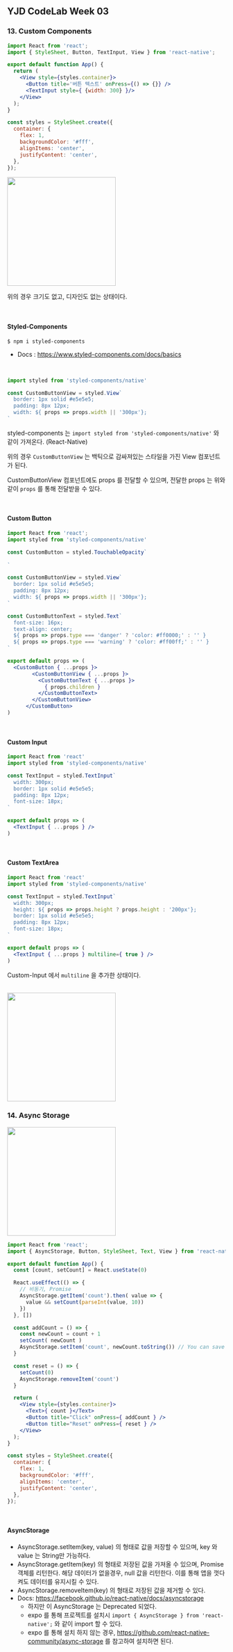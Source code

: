 ## YJD CodeLab Week 03

### 13. Custom Components 

```jsx
import React from 'react';
import { StyleSheet, Button, TextInput, View } from 'react-native';

export default function App() {
  return (
    <View style={styles.container}>
      <Button title='버튼 텍스트' onPress={() => {}} />
      <TextInput style={ {width: 300} }/>
    </View>
  );
}

const styles = StyleSheet.create({
  container: {
    flex: 1,
    backgroundColor: '#fff',
    alignItems: 'center',
    justifyContent: 'center',
  },
});

```

<img src='https://user-images.githubusercontent.com/13485924/69914543-f8c52980-1488-11ea-8650-e5bcd91703c6.PNG' width=250px>

위의 경우 크기도 없고, 디자인도 없는 상태이다.

<br>

#### Styled-Components

```
$ npm i styled-components
```

- Docs : <https://www.styled-components.com/docs/basics>

<br>

```jsx
import styled from 'styled-components/native'

const CustomButtonView = styled.View`
  border: 1px solid #e5e5e5;
  padding: 8px 12px;
  width: ${ props => props.width || '300px'};
`
```

styled-components 는 `import styled from 'styled-components/native'` 와 같이 가져온다. (React-Native)

위의 경우 `CustomButtonView` 는 백틱으로 감싸져있는 스타일을 가진 View 컴포넌트가 된다.

CustomButtonView 컴포넌트에도 props 를 전달할 수 있으며, 전달한 props 는 위와 같이 `props` 를 통해 전달받을 수 있다.

<br>

#### Custom Button

```jsx
import React from 'react';
import styled from 'styled-components/native'

const CustomButton = styled.TouchableOpacity`
  
`

const CustomButtonView = styled.View`
  border: 1px solid #e5e5e5;
  padding: 8px 12px;
  width: ${ props => props.width || '300px'};
`

const CustomButtonText = styled.Text`
  font-size: 16px;
  text-align: center;
  ${ props => props.type === 'danger' ? 'color: #ff0000;' : '' }
  ${ props => props.type === 'warning' ? 'color: #ff00ff;' : '' }
`

export default props => (
  <CustomButton { ...props }>
        <CustomButtonView { ...props }>
          <CustomButtonText { ...props }>
            { props.children }
          </CustomButtonText>
        </CustomButtonView>
      </CustomButton>
)
```

<br>

#### Custom Input

```jsx
import React from 'react'
import styled from 'styled-components/native'

const TextInput = styled.TextInput`
  width: 300px;
  border: 1px solid #e5e5e5;
  padding: 8px 12px;
  font-size: 18px;
`

export default props => (
  <TextInput { ...props } />
)
```

<br>

#### Custom TextArea

```jsx
import React from 'react'
import styled from 'styled-components/native'

const TextInput = styled.TextInput`
  width: 300px;
  height: ${ props => props.height ? props.height : '200px'};
  border: 1px solid #e5e5e5;
  padding: 8px 12px;
  font-size: 18px;
`

export default props => (
  <TextInput { ...props } multiline={ true } />
)
```

Custom-Input 에서 `multiline` 을 추가한 상태이다.

<br>

<img src='https://user-images.githubusercontent.com/13485924/69914824-f2847c80-148b-11ea-809f-2f0e47e54082.PNG' width=250px>

<br>

### 14. Async Storage

<img src='https://user-images.githubusercontent.com/13485924/69923410-ffcf5480-14e7-11ea-9942-9eea5775c717.PNG' width=250px>

```jsx
import React from 'react';
import { AsyncStorage, Button, StyleSheet, Text, View } from 'react-native';

export default function App() {
  const [count, setCount] = React.useState(0)

  React.useEffect(() => {
    // 비동기, Promise
    AsyncStorage.getItem('count').then( value => {
      value && setCount(parseInt(value, 10))
    })
  }, [])

  const addCount = () => {
    const newCount = count + 1
    setCount( newCount )
    AsyncStorage.setItem('count', newCount.toString()) // You can save String only.
  }

  const reset = () => {
    setCount(0)
    AsyncStorage.removeItem('count')
  }

  return (
    <View style={styles.container}>
      <Text>{ count }</Text>
      <Button title="Click" onPress={ addCount } />
      <Button title="Reset" onPress={ reset } />
    </View>
  );
}

const styles = StyleSheet.create({
  container: {
    flex: 1,
    backgroundColor: '#fff',
    alignItems: 'center',
    justifyContent: 'center',
  },
});
```

<br>

#### AsyncStorage

- AsyncStorage.setItem(key, value) 의 형태로 값을 저장할 수 있으며, key 와 value 는 String만 가능하다.
- AsyncStorage.getItem(key) 의 형태로 저장된 값을 가져올 수 있으며, Promise 객체를 리턴한다. 해당 데이터가 없을경우, null 값을 리턴한다. 이를 통해 앱을 껏다 켜도 데이터를 유지시킬 수 있다.
- AsyncStorage.removeItem(key) 의 형태로 저장된 값을 제거할 수 있다.
- Docs: <https://facebook.github.io/react-native/docs/asyncstorage>
  - 하지만 이 AsyncStorage 는 Deprecated 되었다. 
  - expo 를 통해 프로젝트를 설치시  `import { AsyncStorage } from 'react-native';` 와 같이 import 할 수 있다.
  - expo 를 통해 설치 하지 않는 경우, <https://github.com/react-native-community/async-storage> 를 참고하여 설치하면 된다.

<br>





